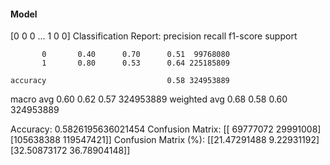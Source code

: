 #### Model
[0 0 0 ... 1 0 0]
Classification Report:
              precision    recall  f1-score   support

           0       0.40      0.70      0.51  99768080
           1       0.80      0.53      0.64 225185809

    accuracy                           0.58 324953889
   macro avg       0.60      0.62      0.57 324953889
weighted avg       0.68      0.58      0.60 324953889

Accuracy: 0.5826195636021454
Confusion Matrix:
[[ 69777072  29991008]
 [105638388 119547421]]
Confusion Matrix (%):
[[21.47291488  9.22931192]
 [32.50873172 36.78904148]]
